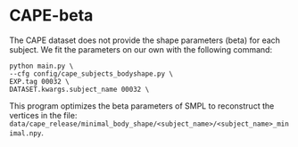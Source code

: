# CAPE-beta

The CAPE dataset does not provide the shape parameters (beta) for each subject. We fit the parameters on our own with the following command:

```shell
python main.py \
--cfg config/cape_subjects_bodyshape.py \
EXP.tag 00032 \
DATASET.kwargs.subject_name 00032 \
```

This program optimizes the beta parameters of SMPL to reconstruct the vertices in the file: `data/cape_release/minimal_body_shape/<subject_name>/<subject_name>_minimal.npy`.
